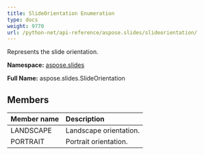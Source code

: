 ```yaml
---
title: SlideOrientation Enumeration
type: docs
weight: 9770
url: /python-net/api-reference/aspose.slides/slideorientation/
---
```


Represents the slide orientation.

**Namespace:** [aspose.slides](/slides/python-net/api-reference/aspose.slides/)

**Full Name:** aspose.slides.SlideOrientation



## **Members**
|**Member name**|**Description**|
| :- | :- |
|LANDSCAPE|Landscape orientation.|
|PORTRAIT|Portrait orientation.|

